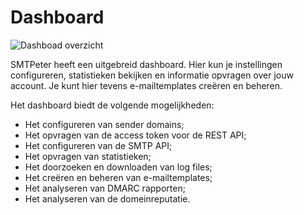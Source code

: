 # Dashboard

![Dashboad overzicht](Images/dashboardoverview.png)

SMTPeter heeft een uitgebreid dashboard. Hier kun je instellingen configureren,
statistieken bekijken en informatie opvragen over jouw account. Je kunt hier 
tevens e-mailtemplates creëren en beheren.


Het dashboard biedt de volgende mogelijkheden:

* Het configureren van sender domains;
* Het opvragen van de access token voor de REST API;
* Het configureren van de SMTP API;
* Het opvragen van statistieken;
* Het doorzoeken en downloaden van log files;
* Het creëren en beheren van e-mailtemplates;
* Het analyseren van DMARC rapporten;
* Het analyseren van de domeinreputatie.